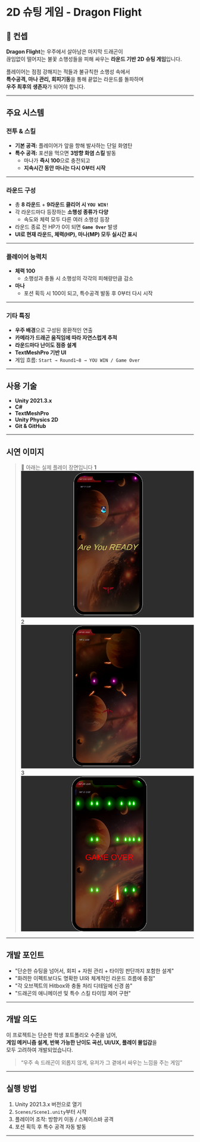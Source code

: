 #  2D 슈팅 게임 - Dragon Flight

## 🌌 컨셉

**Dragon Flight**는 우주에서 살아남은 마지막 드래곤이  
끊임없이 떨어지는 불꽃 소행성들을 피해 싸우는 **라운드 기반 2D 슈팅 게임**입니다.  

플레이어는 점점 강해지는 적들과 불규칙한 소행성 속에서  
**특수공격, 마나 관리, 회피기동**을 통해 끝없는 라운드를 돌파하며  
**우주 최후의 생존자**가 되어야 합니다.

---

##  주요 시스템

### 전투 & 스킬

- **기본 공격:** 플레이어가 앞을 향해 발사하는 단일 화염탄
- **특수 공격:** 포션을 먹으면 **3방향 화염 스킬** 발동
  - 마나가 **즉시 100**으로 충전되고
  - **지속시간 동안 마나는 다시 0부터 시작**

---

###  라운드 구성

- 총 **8 라운드** + **9라운드 클리어 시 `YOU WIN!`**
- 각 라운드마다 등장하는 **소행성 종류가 다양**
  - 속도와 체력 모두 다른 여러 소행성 등장
- 라운드 종료 전 HP가 0이 되면 **`Game Over`** 발생
- **UI로 현재 라운드, 체력(HP), 마나(MP) 모두 실시간 표시**

---

###  플레이어 능력치

- **체력 100**
  - 소행성과 충돌 시 소행성의 각각의 피해량만큼 감소
- **마나**
  - 포션 획득 시 100이 되고, 특수공격 발동 후 0부터 다시 시작

---

### 기타 특징

- **우주 배경**으로 구성된 몽환적인 연출
- **카메라가 드래곤 움직임에 따라 자연스럽게 추적**
- **라운드마다 난이도 점증 설계**
- **TextMeshPro 기반 UI**
- 게임 흐름: `Start → Round1~8 → YOU WIN / Game Over`

---

## 사용 기술

- **Unity 2021.3.x**
- **C#**
- **TextMeshPro**
- **Unity Physics 2D**
- **Git & GitHub**

---

## 시연 이미지

> 📸 아래는 실제 플레이 장면입니다
**1**
![Scene1](Images/Scene1.png)  
**2**
![Scene2](Images/Scene2.png)  
**3**
![Scene3](Images/Scene3.png)  

---

##  개발 포인트

- "단순한 슈팅을 넘어서, 회피 + 자원 관리 + 타이밍 판단까지 포함한 설계"
- "화려한 이펙트보다도 명확한 UI와 체계적인 라운드 흐름에 중점"
- "각 오브젝트의 Hitbox와 충돌 처리 디테일에 신경 씀"
- "드래곤의 애니메이션 및 특수 스킬 타이밍 제어 구현"

---

##  개발 의도

이 프로젝트는 단순한 학생 포트폴리오 수준을 넘어,  
**게임 메커니즘 설계, 반복 가능한 난이도 곡선, UI/UX, 플레이 몰입감**을  
모두 고려하여 개발되었습니다.

> “우주 속 드래곤이 외롭지 않게, 유저가 그 곁에서 싸우는 느낌을 주는 게임”  

---

##  실행 방법

1. Unity 2021.3.x 버전으로 열기  
2. `Scenes/Scene1.unity`부터 시작  
3. 플레이어 조작: 방향키 이동 / 스페이스바 공격  
4. 포션 획득 후 특수 공격 자동 발동  

---

